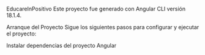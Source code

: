 EducareInPositivo
Este proyecto fue generado con Angular CLI versión 18.1.4.

Arranque del Proyecto
Sigue los siguientes pasos para configurar y ejecutar el proyecto:

Instalar dependencias del proyecto Angular
